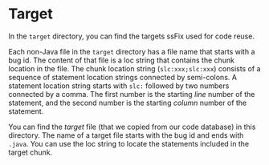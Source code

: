 # Target

In the `target` directory, you can find the targets ssFix used for code reuse.

Each non-Java file in the `target` directory has a file name that starts with a bug id. The content of that file is a loc string that contains the chunk location in the file. The chunk location string (`slc:xxx;slc:xxx`) consists of a sequence of statement location strings connected by semi-colons. A statement location string starts with `slc:` followed by two numbers connected by a comma. The first number is the starting *line* number of the statement, and the second number is the starting *column* number of the statement.

You can find the *target* file (that we copied from our code database) in this directory. The name of a target file starts with the bug id and ends with `.java`. You can use the loc string to locate the statements included in the target chunk.
